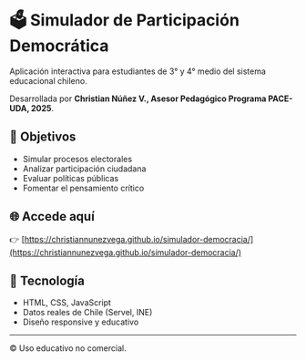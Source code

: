 # 🗳️ Simulador de Participación Democrática

Aplicación interactiva para estudiantes de 3° y 4° medio del sistema educacional chileno.

Desarrollada por **Christian Núñez V., Asesor Pedagógico Programa PACE-UDA, 2025**.

## 🎯 Objetivos
- Simular procesos electorales
- Analizar participación ciudadana
- Evaluar políticas públicas
- Fomentar el pensamiento crítico

## 🌐 Accede aquí
👉 [https://christiannunezvega.github.io/simulador-democracia/](https://christiannunezvega.github.io/simulador-democracia/)

## 📁 Tecnología
- HTML, CSS, JavaScript
- Datos reales de Chile (Servel, INE)
- Diseño responsive y educativo

---

© Uso educativo no comercial.
